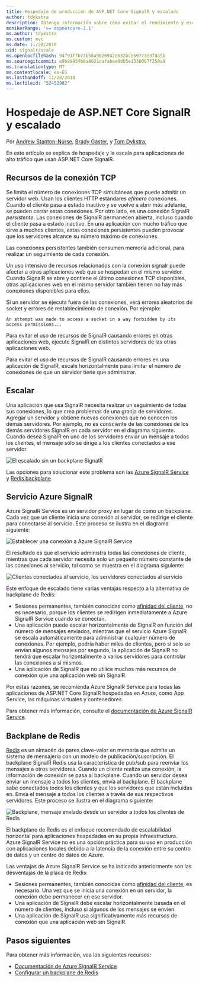 ```yaml
---
title: Hospedaje de producción de ASP.NET Core SignalR y escalado
author: tdykstra
description: Obtenga información sobre cómo evitar el rendimiento y escalado de problemas en las aplicaciones que usan ASP.NET Core SignalR.
monikerRange: '>= aspnetcore-2.1'
ms.author: tdykstra
ms.custom: mvc
ms.date: 11/28/2018
uid: signalr/scale
ms.openlocfilehash: 94791ffb73b58a9026942d632bce59773e3fda5b
ms.sourcegitcommit: e9b99854b0a8021dafabee0db5e1338067f250a9
ms.translationtype: MT
ms.contentlocale: es-ES
ms.lasthandoff: 11/28/2018
ms.locfileid: "52452982"
---
```

# <a name="aspnet-core-signalr-hosting-and-scaling"></a>Hospedaje de ASP.NET Core SignalR y escalado

Por [Andrew Stanton-Nurse](https://twitter.com/anurse), [Brady Gaster](https://twitter.com/bradygaster), y [Tom Dykstra](https://github.com/tdykstra),

En este artículo se explica de hospedaje y la escala para aplicaciones de alto tráfico que usan ASP.NET Core SignalR.

## <a name="tcp-connection-resources"></a>Recursos de la conexión TCP

Se limita el número de conexiones TCP simultáneas que puede admitir un servidor web. Usan los clientes HTTP estándares *efímero* conexiones. Cuando el cliente pasa a estado inactivo y se vuelve a abrir más adelante, se pueden cerrar estas conexiones. Por otro lado, es una conexión SignalR *persistente*. Las conexiones de SignalR permanecen abierta, incluso cuando el cliente pasa a estado inactivo. En una aplicación con mucho tráfico que sirve a muchos clientes, estas conexiones persistentes pueden provocar que los servidores alcance su número máximo de conexiones.

Las conexiones persistentes también consumen memoria adicional, para realizar un seguimiento de cada conexión.

Un uso intensivo de recursos relacionados con la conexión signalr puede afectar a otras aplicaciones web que se hospedan en el mismo servidor. Cuando SignalR se abre y contiene el último conexiones TCP disponibles, otras aplicaciones web en el mismo servidor también tienen no hay más conexiones disponibles para ellos.

Si un servidor se ejecuta fuera de las conexiones, verá errores aleatorios de socket y errores de restablecimiento de conexión. Por ejemplo:

```
An attempt was made to access a socket in a way forbidden by its access permissions...
```

Para evitar el uso de recursos de SignalR causando errores en otras aplicaciones web, ejecute SignalR en distintos servidores de las otras aplicaciones web.

Para evitar el uso de recursos de SignalR causando errores en una aplicación de SignalR, escale horizontalmente para limitar el número de conexiones de que un servidor tiene que administrar.

## <a name="scale-out"></a>Escalar

Una aplicación que usa SignalR necesita realizar un seguimiento de todas sus conexiones, lo que crea problemas de una granja de servidores. Agregar un servidor y obtiene nuevas conexiones que no conocen los demás servidores. Por ejemplo, no es consciente de las conexiones de los demás servidores SignalR en cada servidor en el diagrama siguiente. Cuando desea SignalR en uno de los servidores enviar un mensaje a todos los clientes, el mensaje sólo se dirige a los clientes conectados a ese servidor.

![El escalado sin un backplane SignalR](scale/_static/scale-no-backplane.png)

Las opciones para solucionar este problema son las [Azure SignalR Service](#azure-signalr-service) y [Redis backplane](#redis-backplane).

## <a name="azure-signalr-service"></a>Servicio Azure SignalR

Azure SignalR Service es un servidor proxy en lugar de como un backplane. Cada vez que un cliente inicia una conexión al servidor, se redirige el cliente para conectarse al servicio. Este proceso se ilustra en el diagrama siguiente:

![Establecer una conexión a Azure SignalR Service](scale/_static/azure-signalr-service-one-connection.png)

El resultado es que el servicio administra todas las conexiones de cliente, mientras que cada servidor necesita solo un pequeño número constante de las conexiones al servicio, tal como se muestra en el diagrama siguiente:

![Clientes conectados al servicio, los servidores conectados al servicio](scale/_static/azure-signalr-service-multiple-connections.png)

Este enfoque de escalado tiene varias ventajas respecto a la alternativa de backplane de Redis:

* Sesiones permanentes, también conocidas como [afinidad del cliente](/iis/extensions/configuring-application-request-routing-arr/http-load-balancing-using-application-request-routing#step-3---configure-client-affinity), no es necesario, porque los clientes se redirigen inmediatamente a Azure SignalR Service cuando se conectan.
* Una aplicación puede escalar horizontalmente de SignalR en función del número de mensajes enviados, mientras que el servicio Azure SignalR se escala automáticamente para administrar cualquier número de conexiones. Por ejemplo, podría haber miles de clientes, pero si solo se envían algunos mensajes por segundo, la aplicación de SignalR no tendrá que escalar horizontalmente a varios servidores para controlar las conexiones a sí mismos.
* Una aplicación de SignalR que no utilice muchos más recursos de conexión que una aplicación web sin SignalR.

Por estas razones, se recomienda Azure SignalR Service para todas las aplicaciones de ASP.NET Core SignalR hospedadas en Azure, como App Service, las máquinas virtuales y contenedores.

Para obtener más información, consulte el [documentación de Azure SignalR Service](/azure/azure-signalr/signalr-overview).

## <a name="redis-backplane"></a>Backplane de Redis

[Redis](https://redis.io/) es un almacén de pares clave-valor en memoria que admite un sistema de mensajería con un modelo de publicación/suscripción. El backplane SignalR Redis usa la característica de pub/sub para reenviar los mensajes a otros servidores. Cuando un cliente realiza una conexión, la información de conexión se pasa al backplane. Cuando un servidor desea enviar un mensaje a todos los clientes, envía al backplane. El backplane sabe conectados todos los clientes y que los servidores que están incluidas en. Envía el mensaje a todos los clientes a través de sus respectivos servidores. Este proceso se ilustra en el diagrama siguiente:

![Backplane, mensaje enviado desde un servidor a todos los clientes de Redis](scale/_static/redis-backplane.png)

El backplane de Redis es el enfoque recomendado de escalabilidad horizontal para aplicaciones hospedadas en su propia infraestructura. Azure SignalR Service no es una opción práctica para su uso en producción con aplicaciones locales debido a la latencia de la conexión entre su centro de datos y un centro de datos de Azure.

Las ventajas de Azure SignalR Service se ha indicado anteriormente son las desventajas de la placa de Redis:

* Sesiones permanentes, también conocidas como [afinidad del cliente](/iis/extensions/configuring-application-request-routing-arr/http-load-balancing-using-application-request-routing#step-3---configure-client-affinity), es necesario. Una vez que se inicia una conexión en un servidor, la conexión debe permanecer en ese servidor.
* Una aplicación de SignalR debe escalar horizontalmente basada en el número de clientes, incluso si algunos de los mensajes se envíen.
* Una aplicación de SignalR usa significativamente más recursos de conexión que una aplicación web sin SignalR.

## <a name="next-steps"></a>Pasos siguientes

Para obtener más información, vea los siguientes recursos:

* [Documentación de Azure SignalR Service](/azure/azure-signalr/signalr-overview)
* [Configurar un backplane de Redis](xref:signalr/redis-backplane)

